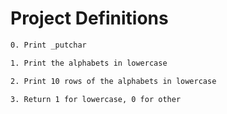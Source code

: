 
# Project Definitions

```bash
0. Print _putchar

1. Print the alphabets in lowercase

2. Print 10 rows of the alphabets in lowercase

3. Return 1 for lowercase, 0 for other
```
